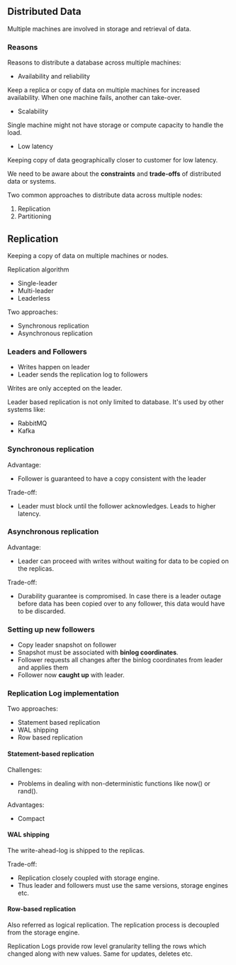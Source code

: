 ## Distributed Data

Multiple machines are involved in storage and retrieval of data.

### Reasons

Reasons to distribute a database across multiple machines:

- Availability and reliability

Keep a replica or copy of data on multiple machines for increased availability. When one machine fails, another can take-over.

- Scalability

Single machine might not have storage or compute capacity to handle the load.

- Low latency

Keeping copy of data geographically closer to customer for low latency.

We need to be aware about the **constraints** and **trade-offs** of distributed data or systems.

Two common approaches to distribute data across multiple nodes:
1. Replication
2. Partitioning

## Replication

Keeping a copy of data on multiple machines or nodes.

Replication algorithm
- Single-leader
- Multi-leader
- Leaderless

Two approaches:
- Synchronous replication
- Asynchronous replication

### Leaders and Followers

- Writes happen on leader
- Leader sends the replication log to followers

Writes are only accepted on the leader.

Leader based replication is not only limited to database. It's used by other systems like:
- RabbitMQ
- Kafka

### Synchronous replication

Advantage:
- Follower is guaranteed to have a copy consistent with the leader

Trade-off:
- Leader must block until the follower acknowledges. Leads to higher latency.

### Asynchronous replication

Advantage:
- Leader can proceed with writes without waiting for data to be copied on the replicas.

Trade-off:
- Durability guarantee is compromised. In case there is a leader outage before data has been copied over to any follower, this data would have to be discarded.

### Setting up new followers

- Copy leader snapshot on follower
- Snapshot must be associated with **binlog coordinates**.
- Follower requests all changes after the binlog coordinates from leader and applies them
- Follower now **caught up** with leader.

### Replication Log implementation

Two approaches:
- Statement based replication
- WAL shipping
- Row based replication

#### Statement-based replication

Challenges:
- Problems in dealing with non-deterministic functions like now() or rand().

Advantages:
- Compact

#### WAL shipping

The write-ahead-log is shipped to the replicas.

Trade-off:
- Replication closely coupled with storage engine.
- Thus leader and followers must use the same versions, storage engines etc.

#### Row-based replication

Also referred as logical replication. The replication process is decoupled from the storage engine.

Replication Logs provide row level granularity telling the rows which changed along with new values. Same for updates, deletes etc.

